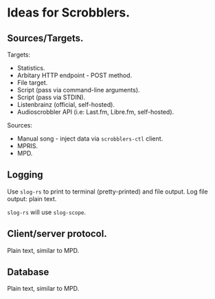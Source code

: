 # Ideas for Scrobblers.

## Sources/Targets.

Targets:

- Statistics.
- Arbitary HTTP endpoint - POST method.
- File target.
- Script (pass via command-line arguments).
- Script (pass via STDIN).
- Listenbrainz (official, self-hosted).
- Audioscrobbler API (i.e: Last.fm, Libre.fm, self-hosted).

Sources:

- Manual song - inject data via `scrobblers-ctl` client.
- MPRIS.
- MPD.

## Logging

Use `slog-rs` to print to terminal (pretty-printed) and file output.
Log file output: plain text.

`slog-rs` will use `slog-scope`.

## Client/server protocol.

Plain text, similar to MPD.

## Database

Plain text, similar to MPD.
